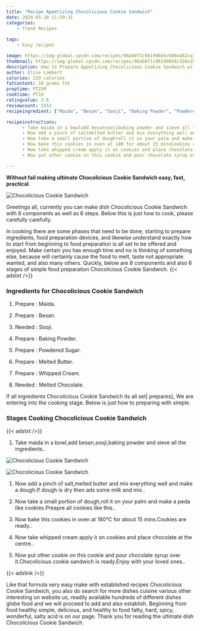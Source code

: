 ```yaml
---
title: "Recipe Appetizing Chocolicious Cookie Sandwich"
date: 2020-05-30 11:59:31
categories:
    - Trend Recipes
    
tags:
    - Easy recipes

image: https://img-global.cpcdn.com/recipes/98ab071c981996b9/680x482cq70/chocolicious-cookie-sandwich-recipe-main-photo.jpg
thumbnail: https://img-global.cpcdn.com/recipes/98ab071c981996b9/350x250cq70/chocolicious-cookie-sandwich-recipe-main-photo.jpg
description: How to Prepare Appetizing Chocolicious Cookie Sandwich with 8 ingredients and 6 stages of easy cooking.
author: Elsie Lambert
calories: 229 calories
fatContent: 10 grams fat
preptime: PT25M
cooktime: PT1H
ratingvalue: 3.6
reviewcount: 1552
recipeingredient: ["Maida", "Besan", "Sooji", "Baking Powder", "Powdered Sugar", "Melted Butter", "Whipped Cream", "Melted Chocolate"]

recipeinstructions: 
      - Take maida in a bowladd besansoojibaking powder and sieve all the ingredients 
      - Now add a pinch of saltmelted butter and mix everything well and make a doughIf dough is dry then ads some milk and mix 
      - Now take a small portion of doughroll it on your palm and make a peda like cookiesPreapre all cookies like this 
      - Now bake this cookies in oven at 180 for about 15 minsCookies are ready 
      - Now take whipped cream apply it on cookies and place chocolate at the centre 
      - Now put other cookie on this cookie and pour chocolate syrup over itChocolicious cookie sandwich is readyEnjoy with your loved ones

---
```




**Without fail making ultimate Chocolicious Cookie Sandwich easy, fast, practical**. 


![Chocolicious Cookie Sandwich](https://img-global.cpcdn.com/recipes/98ab071c981996b9/680x482cq70/chocolicious-cookie-sandwich-recipe-main-photo.jpg "Chocolicious Cookie Sandwich")




Greetings all, currently you can make dish Chocolicious Cookie Sandwich with 8 components as well as 6 steps. Below this is just how to cook, please carefully carefully.

In cooking there are some phases that need to be done, starting to prepare ingredients, food preparation devices, and likewise understand exactly how to start from beginning to food preparation is all set to be offered and enjoyed. Make certain you has enough time and no is thinking of something else, because will certainly cause the food to melt, taste not appropriate wanted, and also many others. Quickly, below are 8 components and also 6 stages of simple food preparation Chocolicious Cookie Sandwich.
{{< adstxt />}}

### Ingredients for Chocolicious Cookie Sandwich


1. Prepare  : Maida.

1. Prepare  : Besan.

1. Needed  : Sooji.

1. Prepare  : Baking Powder.

1. Prepare  : Powdered Sugar.

1. Prepare  : Melted Butter.

1. Prepare  : Whipped Cream.

1. Needed  : Melted Chocolate.



If all ingredients Chocolicious Cookie Sandwich its all set| prepares}, We are entering into the cooking stage. Below is just how to preparing with simple.

### Stages Cooking Chocolicious Cookie Sandwich

{{< adstxt />}}


1. Take maida in a bowl,add besan,sooji,baking powder and sieve all the ingredients..



![Chocolicious Cookie Sandwich](https://img-global.cpcdn.com/steps/58fc17867aa3a67b/160x128cq70/chocolicious-cookie-sandwich-recipe-step-1-photo.jpg" "Chocolicious Cookie Sandwich")

![Chocolicious Cookie Sandwich](https://img-global.cpcdn.com/steps/9b3878a91033c20b/160x128cq70/chocolicious-cookie-sandwich-recipe-step-1-photo.jpg" "Chocolicious Cookie Sandwich")



1. Now add a pinch of salt,melted butter and mix everything well and make a dough.If dough is dry then ads some milk and mix..



1. Now take a small portion of dough,roll it on your palm and make a peda like cookies.Preapre all cookies like this..



1. Now bake this cookies in oven at 180℃ for about 15 mins.Cookies are ready..



1. Now take whipped cream apply it on cookies and place chocolate at the centre..



1. Now put other cookie on this cookie and pour chocolate syrup over it.Chocolicious cookie sandwich is ready.Enjoy with your loved ones..





{{< adslink />}}

Like that formula very easy make with established recipes Chocolicious Cookie Sandwich, you also do search for more dishes cuisine various other interesting on website us, readily available hundreds of different dishes globe food and we will proceed to add and also establish. Beginning from food healthy simple, delicious, and healthy to food fatty, hard, spicy, wonderful, salty acid is on our page. Thank you for reading the ultimate dish Chocolicious Cookie Sandwich.
